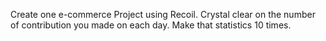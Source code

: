 Create one e-commerce Project using Recoil.
Crystal clear on the number of contribution you made on each day. Make that statistics 10 times.
